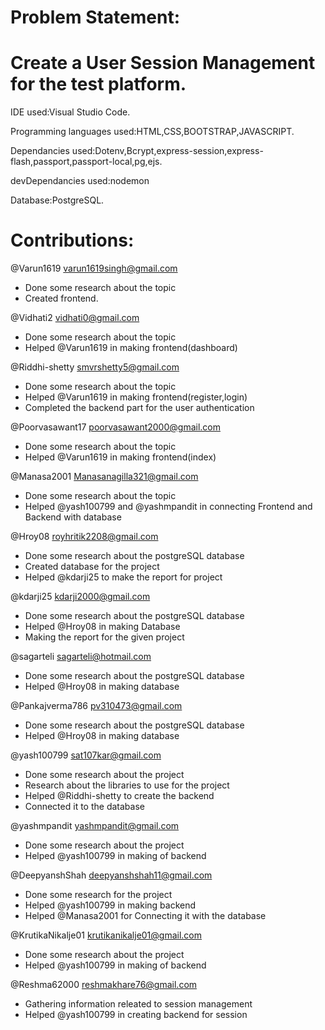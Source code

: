 # Problem Statement:
# Create a User Session Management for the test platform.

IDE used:Visual Studio Code. 

Programming languages used:HTML,CSS,BOOTSTRAP,JAVASCRIPT. 

Dependancies used:Dotenv,Bcrypt,express-session,express-flash,passport,passport-local,pg,ejs.

devDependancies used:nodemon

Database:PostgreSQL.

# Contributions:

@Varun1619 varun1619singh@gmail.com

* Done some research about the topic 
* Created frontend.

@Vidhati2 vidhati0@gmail.com

* Done some research about the topic
* Helped @Varun1619 in making frontend(dashboard)

@Riddhi-shetty smvrshetty5@gmail.com

* Done some research about the topic
* Helped @Varun1619 in making frontend(register,login)
* Completed the backend part for the user authentication

@Poorvasawant17 poorvasawant2000@gmail.com

* Done some research about the topic 
* Helped @Varun1619 in making frontend(index)

@Manasa2001 Manasanagilla321@gmail.com

* Done some research about the topic
* Helped @yash100799 and @yashmpandit in connecting Frontend and Backend with database

@Hroy08 royhritik2208@gmail.com

* Done some research about the postgreSQL database
* Created database for the project 
* Helped @kdarji25 to make the report for project

@kdarji25 kdarji2000@gmail.com

* Done some research about the postgreSQL database
* Helped @Hroy08 in making Database
* Making the report for the given project

@sagarteli sagarteli@hotmail.com

* Done some research about the postgreSQL database
* Helped @Hroy08 in making database

@Pankajverma786 pv310473@gmail.com

* Done some research about the postgreSQL database
* Helped @Hroy08 in making database

@yash100799 sat107kar@gmail.com

* Done some research about the project
* Research about the libraries to use for the project 
* Helped @Riddhi-shetty to create the backend
* Connected it to the database

@yashmpandit yashmpandit@gmail.com

* Done some research about the project
* Helped @yash100799 in making of backend

@DeepyanshShah deepyanshshah11@gmail.com

* Done some research for the project
* Helped @yash100799 in making backend
* Helped @Manasa2001 for Connecting it with the database

@KrutikaNikalje01 krutikanikalje01@gmail.com

* Done some research about the project 
* Helped @yash100799 in making of backend

@Reshma62000 reshmakhare76@gmail.com
* Gathering information releated to session management
* Helped @yash100799 in creating backend for session
